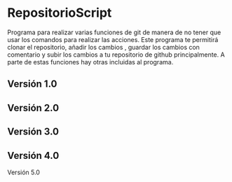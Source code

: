 # RepositorioScript
Programa para realizar varias funciones de git de manera de no tener que usar los comandos para realizar las acciones.
Este programa te permitirá clonar el repositorio, añadir los cambios , guardar los cambios con comentario y subir los cambios a tu repositorio de github principalmente. A parte de estas funciones hay otras incluidas al programa.

Versión 1.0
-

Versión 2.0
-

Versión 3.0
-

Versión 4.0
-

Versión 5.0
